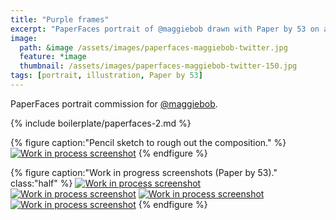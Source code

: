 ```yaml
---
title: "Purple frames"
excerpt: "PaperFaces portrait of @maggiebob drawn with Paper by 53 on an iPad."
image: 
  path: &image /assets/images/paperfaces-maggiebob-twitter.jpg 
  feature: *image
  thumbnail: /assets/images/paperfaces-maggiebob-twitter-150.jpg
tags: [portrait, illustration, Paper by 53]
---
```


PaperFaces portrait commission for [@maggiebob](https://twitter.com/maggiebob).

{% include boilerplate/paperfaces-2.md %}

{% figure caption:"Pencil sketch to rough out the composition." %}
[![Work in process screenshot](/assets/images/paperfaces-maggiebob-process-1-750.jpg)](/assets/images/paperfaces-maggiebob-process-1-lg.jpg)
{% endfigure %}

{% figure caption:"Work in progress screenshots (Paper by 53)." class:"half" %}
[![Work in process screenshot](/assets/images/paperfaces-maggiebob-process-2-600.jpg)](/assets/images/paperfaces-maggiebob-process-2-lg.jpg)
[![Work in process screenshot](/assets/images/paperfaces-maggiebob-process-3-600.jpg)](/assets/images/paperfaces-maggiebob-process-3-lg.jpg)
[![Work in process screenshot](/assets/images/paperfaces-maggiebob-process-4-600.jpg)](/assets/images/paperfaces-maggiebob-process-4-lg.jpg)
[![Work in process screenshot](/assets/images/paperfaces-maggiebob-process-5-600.jpg)](/assets/images/paperfaces-maggiebob-process-5-lg.jpg)
{% endfigure %}
